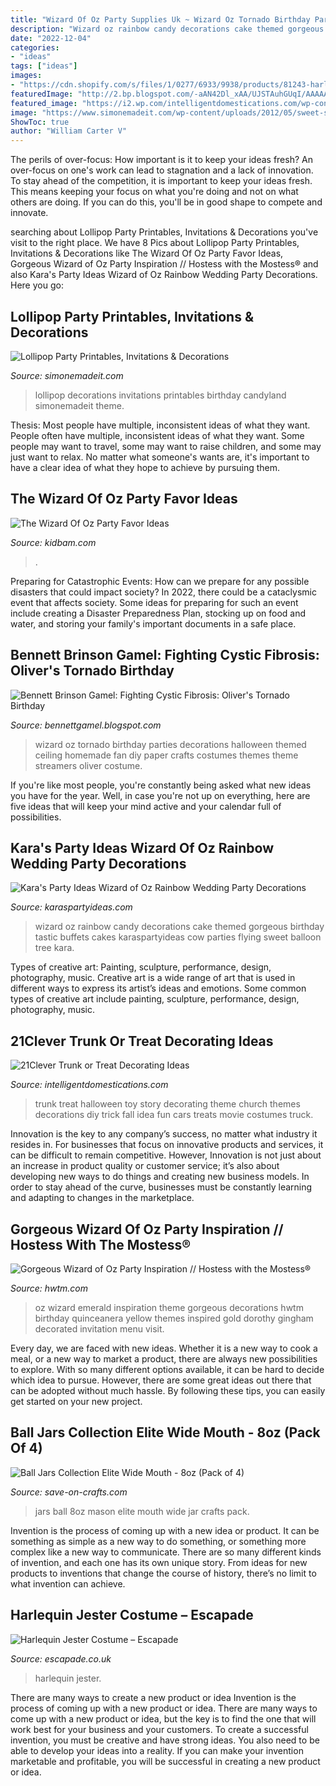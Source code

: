 ```yaml
---
title: "Wizard Of Oz Party Supplies Uk ~ Wizard Oz Tornado Birthday Parties Decorations Halloween Themed Ceiling Homemade Fan Diy Paper Crafts Costumes Themes Theme Streamers Oliver Costume"
description: "Wizard oz rainbow candy decorations cake themed gorgeous birthday tastic buffets cakes karaspartyideas cow parties flying sweet balloon tree kara"
date: "2022-12-04"
categories:
- "ideas"
tags: ["ideas"]
images:
- "https://cdn.shopify.com/s/files/1/0277/6933/9938/products/81243-harlequin-jester-costume-1.jpg?v=1574961774"
featuredImage: "http://2.bp.blogspot.com/-aAN42Dl_xAA/UJSTAuhGUqI/AAAAAAAAcYM/5gA66CBI7iw/s1600/1-IMG_9008.JPG"
featured_image: "https://i2.wp.com/intelligentdomestications.com/wp-content/uploads/2015/09/Toy-Story-Trunk-or-Treat-Theme-from-Nievuhrs-Blog-768x1024.jpg?resize=600%2C800"
image: "https://www.simonemadeit.com/wp-content/uploads/2012/05/sweet-shoppe1.jpg"
ShowToc: true
author: "William Carter V"
---
```



The perils of over-focus: How important is it to keep your ideas fresh?
An over-focus on one's work can lead to stagnation and a lack of innovation. To stay ahead of the competition, it is important to keep your ideas fresh. This means keeping your focus on what you're doing and not on what others are doing. If you can do this, you'll be in good shape to compete and innovate.

	

		
searching about Lollipop Party Printables, Invitations &amp; Decorations you've visit to the right place. We have 8 Pics about Lollipop Party Printables, Invitations &amp; Decorations like The Wizard Of Oz Party Favor Ideas, Gorgeous Wizard of Oz Party Inspiration // Hostess with the Mostess® and also Kara&#039;s Party Ideas Wizard of Oz Rainbow Wedding Party Decorations. Here you go:
		
    
## Lollipop Party Printables, Invitations &amp; Decorations

<img loading=lazy src="https://www.simonemadeit.com/wp-content/uploads/2012/05/sweet-shoppe1.jpg" onerror="this.onerror=null;this.src='https://tse2.mm.bing.net/th?id=OIP.5WB3hHIFhvXXrYIhbaiXngHaNs&amp;pid=15.1';" alt="Lollipop Party Printables, Invitations &amp; Decorations">

_Source: simonemadeit.com_

>lollipop decorations invitations printables birthday candyland simonemadeit theme. 

	

Thesis: Most people have multiple, inconsistent ideas of what they want.
People often have multiple, inconsistent ideas of what they want. Some people may want to travel, some may want to raise children, and some may just want to relax. No matter what someone's wants are, it's important to have a clear idea of what they hope to achieve by pursuing them.

    
## The Wizard Of Oz Party Favor Ideas

<img loading=lazy src="https://www.kidbam.com/wp-content/uploads/2021/06/wizard-of-oz-party-favor-ideas-2.jpg" onerror="this.onerror=null;this.src='https://tse4.mm.bing.net/th?id=OIP.hvyvHHMR_E8DEA9BTJJ3xQHaPH&amp;pid=15.1';" alt="The Wizard Of Oz Party Favor Ideas">

_Source: kidbam.com_

>. 

	

Preparing for Catastrophic Events: How can we prepare for any possible disasters that could impact society?
In 2022, there could be a cataclysmic event that affects society. Some ideas for preparing for such an event include creating a Disaster Preparedness Plan, stocking up on food and water, and storing your family's important documents in a safe place.

    
## Bennett Brinson Gamel: Fighting Cystic Fibrosis: Oliver&#039;s Tornado Birthday

<img loading=lazy src="http://2.bp.blogspot.com/-aAN42Dl_xAA/UJSTAuhGUqI/AAAAAAAAcYM/5gA66CBI7iw/s1600/1-IMG_9008.JPG" onerror="this.onerror=null;this.src='https://tse1.mm.bing.net/th?id=OIP.Y0aGhUMyEchhRhy7SmHGbgHaJ4&amp;pid=15.1';" alt="Bennett Brinson Gamel: Fighting Cystic Fibrosis: Oliver&#039;s Tornado Birthday">

_Source: bennettgamel.blogspot.com_

>wizard oz tornado birthday parties decorations halloween themed ceiling homemade fan diy paper crafts costumes themes theme streamers oliver costume. 

	

If you're like most people, you're constantly being asked what new ideas you have for the year. Well, in case you're not up on everything, here are five ideas that will keep your mind active and your calendar full of possibilities. 

    
## Kara&#039;s Party Ideas Wizard Of Oz Rainbow Wedding Party Decorations

<img loading=lazy src="https://www.karaspartyideas.com/wp-content/uploads/2013/04/164464_445344398875825_1028815600_n_600x900.jpg" onerror="this.onerror=null;this.src='https://tse2.mm.bing.net/th?id=OIP.TowDby-3KCsznuaJvUwdkgHaLH&amp;pid=15.1';" alt="Kara&#039;s Party Ideas Wizard of Oz Rainbow Wedding Party Decorations">

_Source: karaspartyideas.com_

>wizard oz rainbow candy decorations cake themed gorgeous birthday tastic buffets cakes karaspartyideas cow parties flying sweet balloon tree kara. 

	

Types of creative art: Painting, sculpture, performance, design, photography, music.
Creative art is a wide range of art that is used in different ways to express its artist’s ideas and emotions. Some common types of creative art include painting, sculpture, performance, design, photography, music.

    
## 21Clever Trunk Or Treat Decorating Ideas

<img loading=lazy src="https://i2.wp.com/intelligentdomestications.com/wp-content/uploads/2015/09/Toy-Story-Trunk-or-Treat-Theme-from-Nievuhrs-Blog-768x1024.jpg?resize=600%2C800" onerror="this.onerror=null;this.src='https://tse3.mm.bing.net/th?id=OIP.66FBucFHYl2qtPhmEq2yVQHaJ4&amp;pid=15.1';" alt="21Clever Trunk or Treat Decorating Ideas">

_Source: intelligentdomestications.com_

>trunk treat halloween toy story decorating theme church themes decorations diy trick fall idea fun cars treats movie costumes truck. 

	

Innovation is the key to any company’s success, no matter what industry it resides in. For businesses that focus on innovative products and services, it can be difficult to remain competitive. However, Innovation is not just about an increase in product quality or customer service; it’s also about developing new ways to do things and creating new business models. In order to stay ahead of the curve, businesses must be constantly learning and adapting to changes in the marketplace.

    
## Gorgeous Wizard Of Oz Party Inspiration // Hostess With The Mostess®

<img loading=lazy src="https://www.hwtm.com/wp-content/uploads/2013/02/wizard-of-oz-party.jpg" onerror="this.onerror=null;this.src='https://tse1.mm.bing.net/th?id=OIP._ACk7esvg3UG6yhCehP8_QHaK0&amp;pid=15.1';" alt="Gorgeous Wizard of Oz Party Inspiration // Hostess with the Mostess®">

_Source: hwtm.com_

>oz wizard emerald inspiration theme gorgeous decorations hwtm birthday quinceanera yellow themes inspired gold dorothy gingham decorated invitation menu visit. 

	

Every day, we are faced with new ideas. Whether it is a new way to cook a meal, or a new way to market a product, there are always new possibilities to explore. With so many different options available, it can be hard to decide which idea to pursue. However, there are some great ideas out there that can be adopted without much hassle. By following these tips, you can easily get started on your new project.

    
## Ball Jars Collection Elite Wide Mouth - 8oz (Pack Of 4)

<img loading=lazy src="http://d28xhcgddm1buq.cloudfront.net/product-images/2013-10-10_2847_edited.jpg" onerror="this.onerror=null;this.src='https://tse4.mm.bing.net/th?id=OIP.TGlsARMHaHjLuZMjIcfSeAHaFU&amp;pid=15.1';" alt="Ball Jars Collection Elite Wide Mouth - 8oz (Pack of 4)">

_Source: save-on-crafts.com_

>jars ball 8oz mason elite mouth wide jar crafts pack. 

	

Invention is the process of coming up with a new idea or product. It can be something as simple as a new way to do something, or something more complex like a new way to communicate. There are so many different kinds of invention, and each one has its own unique story. From ideas for new products to inventions that change the course of history, there’s no limit to what invention can achieve.

    
## Harlequin Jester Costume – Escapade

<img loading=lazy src="https://cdn.shopify.com/s/files/1/0277/6933/9938/products/81243-harlequin-jester-costume-1.jpg?v=1574961774" onerror="this.onerror=null;this.src='https://tse3.mm.bing.net/th?id=OIP.1UAK_NW8ml6MImnhwRvwnQHaKn&amp;pid=15.1';" alt="Harlequin Jester Costume – Escapade">

_Source: escapade.co.uk_

>harlequin jester. 

	

There are many ways to create a new product or idea
Invention is the process of coming up with a new product or idea. There are many ways to come up with a new product or idea, but the key is to find the one that will work best for your business and your customers. To create a successful invention, you must be creative and have strong ideas. You also need to be able to develop your ideas into a reality. If you can make your invention marketable and profitable, you will be successful in creating a new product or idea.


